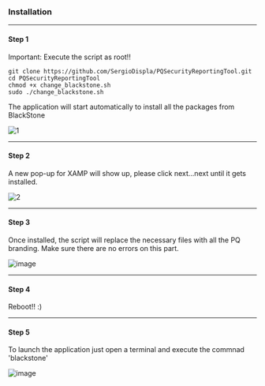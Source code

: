 ### Installation 
-------------------------------------------------------------------------------------------------------
#### Step 1

Important: Execute the script as root!!

```
git clone https://github.com/SergioDispla/PQSecurityReportingTool.git
cd PQSecurityReportingTool
chmod +x change_blackstone.sh
sudo ./change_blackstone.sh
```
The application will start automatically to install all the packages from BlackStone

![1](https://github.com/user-attachments/assets/d2f58cec-f599-4753-87ae-3b591981ed2d)


-------------------------------------------------------------------------------------------------------
#### Step 2

A new pop-up for XAMP will show up, please click next...next until it gets installed. 

![2](https://github.com/user-attachments/assets/c87ecbd7-8f78-412a-98b5-2862ea233dee)


-------------------------------------------------------------------------------------------------------
#### Step 3

Once installed, the script will replace the necessary files with all the PQ branding. Make sure there are no errors on this part. 

![image](https://github.com/user-attachments/assets/0ead1f53-8a53-4339-a01e-e0bdbb53d391)


-------------------------------------------------------------------------------------------------------
#### Step 4

Reboot!! :) 


-------------------------------------------------------------------------------------------------------
#### Step 5

To launch the application just open a terminal and execute the commnad 'blackstone'

![image](https://github.com/user-attachments/assets/62f675ea-4b5e-4a3e-a479-6168896e496f)
